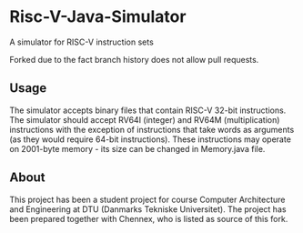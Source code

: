 # Risc-V-Java-Simulator
A simulator for RISC-V instruction sets

Forked due to the fact branch history does not allow pull requests. 

## Usage

The simulator accepts binary files that contain RISC-V 32-bit instructions. The simulator should accept RV64I (integer) and RV64M (multiplication) instructions with the exception of instructions that take words as arguments (as they would require 64-bit instructions). These instructions may operate on 2001-byte memory - its size can be changed in Memory.java file. 

## About

This project has been a student project for course Computer Architecture and Engineering at DTU (Danmarks Tekniske Universitet). The project has been prepared together with Chennex, who is listed as source of this fork. 
